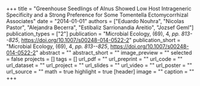 +++
title = "Greenhouse Seedlings of Alnus Showed Low Host Intrageneric Specificity and a Strong Preference for Some Tomentella Ectomycorrhizal Associates"
date = "2014-01-01"
authors = ["Eduardo Nouhra", "Nicolas Pastor", "Alejandra Becerra", "Estibaliz Sarrionandia Areitio", "Jozsef Geml"]
publication_types = ["2"]
publication = "Microbial Ecology, (69), 4, _pp. 813--825_, https://doi.org/10.1007/s00248-014-0522-2"
publication_short = "Microbial Ecology, (69), 4, _pp. 813--825_, https://doi.org/10.1007/s00248-014-0522-2"
abstract = ""
abstract_short = ""
image_preview = ""
selected = false
projects = []
tags = []
url_pdf = ""
url_preprint = ""
url_code = ""
url_dataset = ""
url_project = ""
url_slides = ""
url_video = ""
url_poster = ""
url_source = ""
math = true
highlight = true
[header]
image = ""
caption = ""
+++
